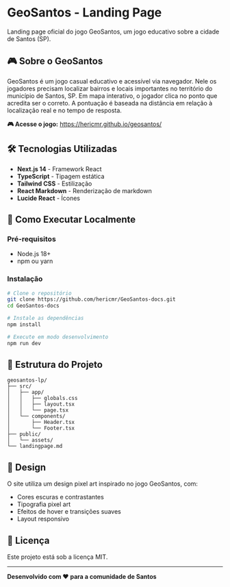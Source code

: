 # GeoSantos - Landing Page

Landing page oficial do jogo GeoSantos, um jogo educativo sobre a cidade de Santos (SP).

## 🎮 Sobre o GeoSantos

GeoSantos é um jogo casual educativo e acessível via navegador. Nele os jogadores precisam localizar bairros e locais importantes no território do município de Santos, SP. Em mapa interativo, o jogador clica no ponto que acredita ser o correto. A pontuação é baseada na distância em relação à localização real e no tempo de resposta.

**🎮 Acesse o jogo:** https://hericmr.github.io/geosantos/

## 🛠️ Tecnologias Utilizadas

- **Next.js 14** - Framework React
- **TypeScript** - Tipagem estática
- **Tailwind CSS** - Estilização
- **React Markdown** - Renderização de markdown
- **Lucide React** - Ícones

## 🚀 Como Executar Localmente

### Pré-requisitos
- Node.js 18+ 
- npm ou yarn

### Instalação
```bash
# Clone o repositório
git clone https://github.com/hericmr/GeoSantos-docs.git
cd GeoSantos-docs

# Instale as dependências
npm install

# Execute em modo desenvolvimento
npm run dev
```

## 📁 Estrutura do Projeto

```
geosantos-lp/
├── src/
│   ├── app/
│   │   ├── globals.css
│   │   ├── layout.tsx
│   │   └── page.tsx
│   └── components/
│       ├── Header.tsx
│       └── Footer.tsx
├── public/
│   └── assets/
└── landingpage.md
```

## 🎨 Design

O site utiliza um design pixel art inspirado no jogo GeoSantos, com:
- Cores escuras e contrastantes
- Tipografia pixel art
- Efeitos de hover e transições suaves
- Layout responsivo

## 📄 Licença

Este projeto está sob a licença MIT.

---

**Desenvolvido com ❤️ para a comunidade de Santos** 